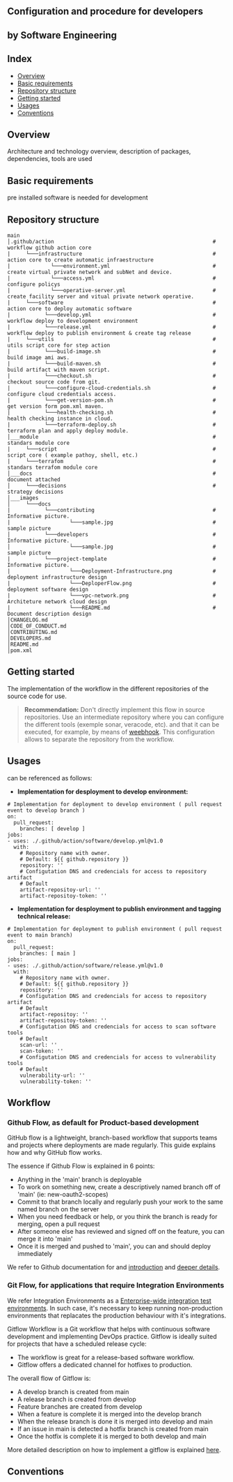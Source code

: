 ## Configuration and procedure for developers
## by Software Engineering

Index
---
- [Overview](#Overview)
- [Basic requirements](#Basic-requirements)
- [Repository structure](#Repository-structure)
- [Getting started](#Getting-started)
- [Usages](#Usages)
- [Conventions](#Conventions)

Overview
----
Architecture and technology overview, description of packages, dependencies, tools are used

Basic requirements
----
pre installed software is needed for development

Repository structure
----
````
main
│.github/action                                                   # workflow github action core
|     └───infrastructure                                          # action core to create automatic infraestructure
|             └───environment.yml                                 # create virtual private network and subNet and device.
|             └───access.yml                                      # configure policys
|             └───operative-server.yml                            # create facility server and vitual private network operative.
|     └───software                                                # action core to deploy automatic software
|           └───develop.yml                                       # workflow deploy to development environment
|           └───release.yml                                       # workflow deploy to publish environment & create tag release
|     └───utils                                                   # utils script core for step action
|           └───build-image.sh                                    # build image ami aws.
|           └───build-maven.sh                                    # build artifact with maven script.
|           └───checkout.sh                                       # checkout source code from git.
|           └───configure-cloud-credentials.sh                    # configure cloud credentials access.
|           └───get-version-pom.sh                                # get version form pom.xml maven.
|           └───health-checking.sh                                # health checking instance in cloud.
|           └───terraform-deploy.sh                               # terraform plan and apply deploy module.
│___module                                                        # standars module core
|     └───script                                                  # script core ( example pathoy, shell, etc.)
|     └───terrafom                                                # standars terrafom module core
│___docs                                                          # document attached
│     └───decisions                                               # strategy decisions 
│___images
│     └───docs
|           └───contributing                                      # Informative picture.
|                   └───sample.jpg                                # sample picture
│           └───developers                                        # Informative picture.
│                   └───sample.jpg                                # sample picture
|           └───project-template                                  # Informative picture.
|                   └───Deployment-Infrastructure.png             # deployment infrastructure design
|                   └───DeploperFlow.png                          # deployment software design
|                   └───vpc-network.png                           # Architeture network cloud design
|                   └───README.md                                 # Document description design
│CHANGELOG.md
│CODE_OF_CONDUCT.md
│CONTRIBUTING.md
│DEVELOPERS.md
│README.md
│pom.xml
````
Getting started
----

The implementation of the workflow in the different repositories of the source code for use.

> **Recommendation:** Don't directly implement this flow in source repositories. Use an intermediate repository where you can configure the different tools (exemple sonar, veracode, etc). and that it can be executed, for example, by means of [weebhook](https://docs.github.com/en/github-ae@latest/developers/webhooks-and-events/webhooks/about-webhooks). This configuration allows to separate the repository from the workflow.



Usages
----
can be referenced as follows:

- **Implementation for desployment to develop environment:**
````
# Implementation for deployment to develop environment ( pull request event to develop branch )
on:
  pull_request:
    branches: [ develop ]
jobs:
- uses: ./.github/action/software/develop.yml@v1.0
  with:
    # Repository name with owner.
    # Default: ${{ github.repository }}
    repository: ''
    # Configutation DNS and credencials for access to repository artifact
    # Default
    artifact-repositoy-url: ''
    artifact-repositoy-token: ''
````
- **Implementation for desployment to publish environment and tagging technical release:**
````
# Implementation for deployment to publish environment ( pull request event to main branch)
on:
  pull_request:
    branches: [ main ]
jobs:
- uses: ./.github/action/software/release.yml@v1.0
  with:
    # Repository name with owner.
    # Default: ${{ github.repository }}
    repository: ''
    # Configutation DNS and credencials for access to repository artifact
    # Default
    artifact-repositoy: ''
    artifact-repositoy-token: ''
    # Configutation DNS and credencials for access to scan software tools
    # Default
    scan-url: '' 
    scan-token: ''
    # Configutation DNS and credencials for access to vulnerability tools
    # Default
    vulnerability-url: '' 
    vulnerability-token: ''
````
Workflow
----
### Github Flow, as default for Product-based development

GitHub flow is a lightweight, branch-based workflow that supports teams and projects where deployments are made regularly. This guide explains how and why GitHub flow works.

The essence if Github Flow is explained in 6 points:

- Anything in the 'main' branch is deployable
- To work on something new, create a descriptively named branch off of 'main' (ie: new-oauth2-scopes)
- Commit to that branch locally and regularly push your work to the same named branch on the server
- When you need feedback or help, or you think the branch is ready for merging, open a pull request
- After someone else has reviewed and signed off on the feature, you can merge it into 'main'
- Once it is merged and pushed to 'main', you can and should deploy immediately

We refer to Github documentation for and [introduction](https://guides.github.com/introduction/flow/) and [deeper details](https://docs.github.com/en/get-started/quickstart/github-flow()).

### Git Flow, for applications that require Integration Environments 

We refer Integration Environments as a [Enterprise-wide integration test environments](https://www.thoughtworks.com/radar/techniques/enterprise-wide-integration-test-environments). In such case, it's necessary to keep running non-production environments that replacates the production behaviour with it's integrations.

Gitflow Workflow is a Git workflow that helps with continuous software development and implementing DevOps practice. Gitflow is ideally suited for projects that have a scheduled release cycle:

- The workflow is great for a release-based software workflow.
- Gitflow offers a dedicated channel for hotfixes to production.

The overall flow of Gitflow is:

- A develop branch is created from main
- A release branch is created from develop
- Feature branches are created from develop
- When a feature is complete it is merged into the develop branch
- When the release branch is done it is merged into develop and main
- If an issue in main is detected a hotfix branch is created from main
- Once the hotfix is complete it is merged to both develop and main

More detailed description on how to implement a gitflow is explained [here](https://www.atlassian.com/git/tutorials/comparing-workflows/gitflow-workflow).

Conventions
----
